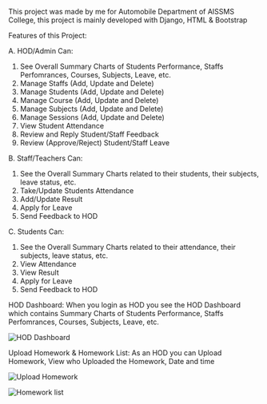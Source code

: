 This project was made by me for Automobile Department of AISSMS College, this project is mainly developed with Django, HTML & Bootstrap

Features of this Project:

A. HOD/Admin Can:
1. See Overall Summary Charts of Students Performance, Staffs Perfomrances, Courses, Subjects, Leave, etc.
2. Manage Staffs (Add, Update and Delete)
3. Manage Students (Add, Update and Delete)
4. Manage Course (Add, Update and Delete)
5. Manage Subjects (Add, Update and Delete)
6. Manage Sessions (Add, Update and Delete)
7. View Student Attendance
8. Review and Reply Student/Staff Feedback
9. Review (Approve/Reject) Student/Staff Leave

B. Staff/Teachers Can:
1. See the Overall Summary Charts related to their students, their subjects, leave status, etc.
2. Take/Update Students Attendance
3. Add/Update Result
4. Apply for Leave
5. Send Feedback to HOD

C. Students Can:
1. See the Overall Summary Charts related to their attendance, their subjects, leave status, etc.
2. View Attendance
3. View Result
4. Apply for Leave
5. Send Feedback to HOD

HOD Dashboard:
When you login as HOD you see the HOD Dashboard which contains Summary Charts of Students Performance, Staffs Perfomrances, Courses, Subjects, Leave, etc.

![HOD Dashboard](https://user-images.githubusercontent.com/84791944/133545572-a477c425-8d21-4461-9fa6-3ef96a60c773.png)


Upload Homework & Homework List:
As an HOD you can Upload Homework, View who Uploaded the Homework, Date and time 

![Upload Homework](https://user-images.githubusercontent.com/84791944/133546337-c908e30d-2116-4636-b788-82cabb1acf0b.png)

![Homework list](https://user-images.githubusercontent.com/84791944/133547466-119b187a-3241-454a-930e-d90b2ee5324a.jpg)
















